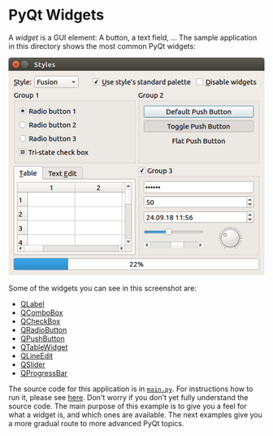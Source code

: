 # PyQt Widgets

A *widget* is a GUI element: A button, a text field, ... The sample application in this directory shows the most common PyQt widgets:

![PyQt widgets screenshot](pyqt-widgets.png)

Some of the widgets you can see in this screenshot are:

 * [QLabel](https://doc.qt.io/qt-5/qlabel.html)
 * [QComboBox](https://doc.qt.io/qt-5/qcombobox.html)
 * [QCheckBox](https://doc.qt.io/qt-5/qcheckbox.html)
 * [QRadioButton](https://doc.qt.io/qt-5/qradiobutton.html)
 * [QPushButton](https://doc.qt.io/qt-5/qpushbutton.html)
 * [QTableWidget](https://doc.qt.io/qt-5/qtablewidget.html)
 * [QLineEdit](https://doc.qt.io/qt-5/qlineedit.html)
 * [QSlider](https://doc.qt.io/qt-5/qslider.html)
 * [QProgressBar](https://doc.qt.io/qt-5/qprogressbar.html)

The source code for this application is in [`main.py`](main.py). For instructions how to run it, please see [here](https://github.com/1mh/pyqt-examples#running-the-examples). Don't worry if you don't yet fully understand the source code. The main purpose of this example is to give you a feel for what a widget is, and which ones are available. The next examples give you a more gradual route to more advanced PyQt topics.
